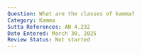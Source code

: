 ```yaml
---
Question: What are the classes of kamma?
Category: Kamma
Sutta References: AN 4.232
Date Entered: March 30, 2025
Review Status: Not started
---
```

